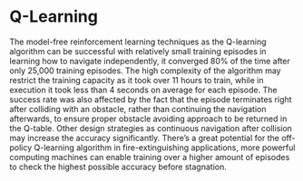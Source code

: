 # Q-Learning
The model-free reinforcement learning techniques as the Q-learning algorithm can be successful with relatively small training episodes in learning how to navigate independently, it converged 80% of the time after only 25,000 training episodes. The high complexity of the algorithm may restrict the training capacity as it took over 11 hours to train, while in execution it took less than 4 seconds on average for each episode. The success rate was also affected by the fact that the episode terminates right after colliding with an obstacle, rather than continuing the navigation afterwards, to ensure proper obstacle avoiding approach to be returned in the Q-table. Other design strategies as continuous navigation after collision may increase the accuracy significantly. There’s a great potential for the off-policy Q-learning algorithm in fire-extinguishing applications, more powerful computing machines can enable training over a higher amount of episodes to check the highest possible accuracy before stagnation.

